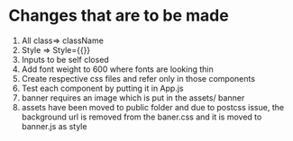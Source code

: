 # Changes that are to be made
1. All class=> className
2. Style => Style={{}}
3. Inputs to be self closed
4. Add font weight to 600 where fonts are looking thin
5. Create respective css files and refer only in those components
6. Test each component by putting it in App.js
7. banner requires an image which is put in the assets/ banner
8. assets have been moved to public folder and due to postcss issue,
   the background url is removed from the baner.css and it is moved to banner.js as style
